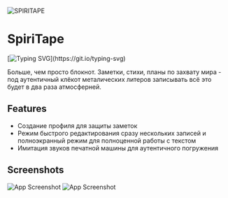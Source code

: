 
![SPIRITAPE](https://i.postimg.cc/Sssgc6T5/spiritape-logo-W50.png)

# SpiriTape
[![Typing SVG](https://readme-typing-svg.herokuapp.com/?color=%2336BCF7&lines=Type+your+text...)](https://git.io/typing-svg)

Больше, чем просто блокнот. Заметки, стихи, планы по захвату мира - под аутентичный клёкот металических литеров записывать всё это будет в два раза атмосферней.

## Features

- Создание профиля для защиты заметок
- Режим быстрого редактирования сразу нескольких записей и полноэкранный режим для полноценной работы с текстом
- Имитация звуков печатной машины для аутентичного погружения
## Screenshots

![App Screenshot](https://i.postimg.cc/XYjvbLst/scr1.png)
![App Screenshot](https://imageup.ru/img192/4260576/scr2.jpg)

